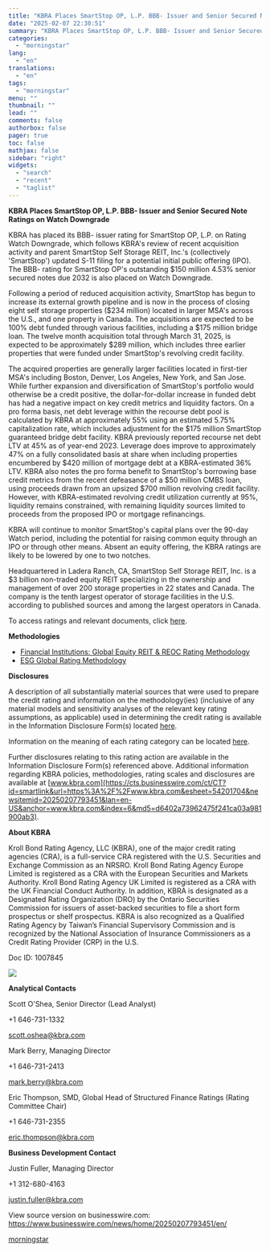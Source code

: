 ```yaml
---
title: "KBRA Places SmartStop OP, L.P. BBB- Issuer and Senior Secured Note Ratings on Watch Downgrade"
date: "2025-02-07 22:30:51"
summary: "KBRA Places SmartStop OP, L.P. BBB- Issuer and Senior Secured Note Ratings on Watch Downgrade KBRA has placed its BBB- issuer rating for SmartStop OP, L.P. on Rating Watch Downgrade, which follows KBRA's review of recent acquisition activity and parent SmartStop Self Storage REIT, Inc.'s (collectively 'SmartStop') updated S-11 filing..."
categories:
  - "morningstar"
lang:
  - "en"
translations:
  - "en"
tags:
  - "morningstar"
menu: ""
thumbnail: ""
lead: ""
comments: false
authorbox: false
pager: true
toc: false
mathjax: false
sidebar: "right"
widgets:
  - "search"
  - "recent"
  - "taglist"
---
```


**KBRA Places SmartStop OP, L.P. BBB- Issuer and Senior Secured Note Ratings on Watch Downgrade**

KBRA has placed its BBB- issuer rating for SmartStop OP, L.P. on Rating Watch Downgrade, which follows KBRA's review of recent acquisition activity and parent SmartStop Self Storage REIT, Inc.'s (collectively 'SmartStop') updated S-11 filing for a potential initial public offering (IPO). The BBB- rating for SmartStop OP's outstanding $150 million 4.53% senior secured notes due 2032 is also placed on Watch Downgrade.

Following a period of reduced acquisition activity, SmartStop has begun to increase its external growth pipeline and is now in the process of closing eight self storage properties ($234 million) located in larger MSA's across the U.S., and one property in Canada. The acquisitions are expected to be 100% debt funded through various facilities, including a $175 million bridge loan. The twelve month acquisition total through March 31, 2025, is expected to be approximately $289 million, which includes three earlier properties that were funded under SmartStop's revolving credit facility.

The acquired properties are generally larger facilities located in first-tier MSA's including Boston, Denver, Los Angeles, New York, and San Jose. While further expansion and diversification of SmartStop's portfolio would otherwise be a credit positive, the dollar-for-dollar increase in funded debt has had a negative impact on key credit metrics and liquidity factors. On a pro forma basis, net debt leverage within the recourse debt pool is calculated by KBRA at approximately 55% using an estimated 5.75% capitalization rate, which includes adjustment for the $175 million SmartStop guaranteed bridge debt facility. KBRA previously reported recourse net debt LTV at 45% as of year-end 2023. Leverage does improve to approximately 47% on a fully consolidated basis at share when including properties encumbered by $420 million of mortgage debt at a KBRA-estimated 36% LTV. KBRA also notes the pro forma benefit to SmartStop's borrowing base credit metrics from the recent defeasance of a $50 million CMBS loan, using proceeds drawn from an upsized $700 million revolving credit facility. However, with KBRA-estimated revolving credit utilization currently at 95%, liquidity remains constrained, with remaining liquidity sources limited to proceeds from the proposed IPO or mortgage refinancings.

KBRA will continue to monitor SmartStop's capital plans over the 90-day Watch period, including the potential for raising common equity through an IPO or through other means. Absent an equity offering, the KBRA ratings are likely to be lowered by one to two notches.

Headquartered in Ladera Ranch, CA, SmartStop Self Storage REIT, Inc. is a $3 billion non-traded equity REIT specializing in the ownership and management of over 200 storage properties in 22 states and Canada. The company is the tenth largest operator of storage facilities in the U.S. according to published sources and among the largest operators in Canada.

To access ratings and relevant documents, click [here](https://cts.businesswire.com/ct/CT?id=smartlink&url=https%3A%2F%2Fwww.kbra.com%2Fissuers%2F56540%2Fissuer-ratings&esheet=54201704&newsitemid=20250207793451&lan=en-US&anchor=here&index=1&md5=594a8f06e84c4b25e1eb39b2038e753d).

**Methodologies**

* [Financial Institutions: Global Equity REIT & REOC Rating Methodology](https://cts.businesswire.com/ct/CT?id=smartlink&url=https%3A%2F%2Fwww.kbra.com%2Fpublications%2FmBTHgGyK&esheet=54201704&newsitemid=20250207793451&lan=en-US&anchor=Financial+Institutions%3A+Global+Equity+REIT+%26amp%3B+REOC+Rating+Methodology&index=2&md5=c5e1c16714772decbf591af3e650ff99)
* [ESG Global Rating Methodology](https://cts.businesswire.com/ct/CT?id=smartlink&url=https%3A%2F%2Fwww.kbra.com%2Fpublications%2FmZnHHtcQ&esheet=54201704&newsitemid=20250207793451&lan=en-US&anchor=ESG+Global+Rating+Methodology&index=3&md5=3d90052ddb51dc061b4bba8843f09a1c)

**Disclosures**

A description of all substantially material sources that were used to prepare the credit rating and information on the methodology(ies) (inclusive of any material models and sensitivity analyses of the relevant key rating assumptions, as applicable) used in determining the credit rating is available in the Information Disclosure Form(s) located [here](https://cts.businesswire.com/ct/CT?id=smartlink&url=https%3A%2F%2Fwww.kbra.com%2Fissuers%2F56540%2Fdisclosures&esheet=54201704&newsitemid=20250207793451&lan=en-US&anchor=here&index=4&md5=65619811eb104310c2b050fd5f43ff72).

Information on the meaning of each rating category can be located [here](https://cts.businesswire.com/ct/CT?id=smartlink&url=https%3A%2F%2Fwww.kbra.com%2Funderstanding-ratings%2Frating-scales%2Flong-term-credit-rating&esheet=54201704&newsitemid=20250207793451&lan=en-US&anchor=here&index=5&md5=084358c357a0d7233c9f63efbcd23580).

Further disclosures relating to this rating action are available in the Information Disclosure Form(s) referenced above. Additional information regarding KBRA policies, methodologies, rating scales and disclosures are available at [www.kbra.com](https://cts.businesswire.com/ct/CT?id=smartlink&url=https%3A%2F%2Fwww.kbra.com&esheet=54201704&newsitemid=20250207793451&lan=en-US&anchor=www.kbra.com&index=6&md5=d6402a73962475f241ca03a981900ab3).

**About KBRA**

Kroll Bond Rating Agency, LLC (KBRA), one of the major credit rating agencies (CRA), is a full-service CRA registered with the U.S. Securities and Exchange Commission as an NRSRO. Kroll Bond Rating Agency Europe Limited is registered as a CRA with the European Securities and Markets Authority. Kroll Bond Rating Agency UK Limited is registered as a CRA with the UK Financial Conduct Authority. In addition, KBRA is designated as a Designated Rating Organization (DRO) by the Ontario Securities Commission for issuers of asset-backed securities to file a short form prospectus or shelf prospectus. KBRA is also recognized as a Qualified Rating Agency by Taiwan’s Financial Supervisory Commission and is recognized by the National Association of Insurance Commissioners as a Credit Rating Provider (CRP) in the U.S.

Doc ID: 1007845

 ![](https://cts.businesswire.com/ct/CT?id=bwnews&sty=20250207793451r1&sid=mstr3&distro=nx&lang=en)

**Analytical Contacts**

Scott O'Shea, Senior Director (Lead Analyst)
  
+1 646-731-1332
  
[scott.oshea@kbra.com](mailto:scott.oshea@kbra.com)

Mark Berry, Managing Director
  
+1 646-731-2413
  
[mark.berry@kbra.com](mailto:mark.berry@kbra.com)

Eric Thompson, SMD, Global Head of Structured Finance Ratings (Rating Committee Chair)
  
+1 646-731-2355
  
[eric.thompson@kbra.com](mailto:eric.thompson@kbra.com)

**Business Development Contact**

Justin Fuller, Managing Director
  
+1 312-680-4163
  
[justin.fuller@kbra.com](mailto:justin.fuller@kbra.com)

View source version on businesswire.com: <https://www.businesswire.com/news/home/20250207793451/en/>

[morningstar](https://www.morningstar.com/news/business-wire/20250207793451/kbra-places-smartstop-op-lp-bbb-issuer-and-senior-secured-note-ratings-on-watch-downgrade)
